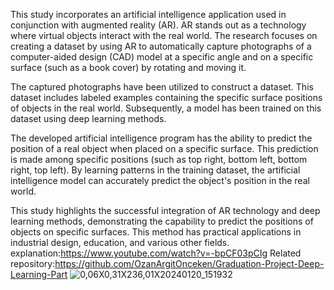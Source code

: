 This study incorporates an artificial intelligence application used in conjunction with augmented reality (AR). AR stands out as a technology where virtual objects interact with the real world. The research focuses on creating a dataset by using AR to automatically capture photographs of a computer-aided design (CAD) model at a specific angle and on a specific surface (such as a book cover) by rotating and moving it.

The captured photographs have been utilized to construct a dataset. This dataset includes labeled examples containing the specific surface positions of objects in the real world. Subsequently, a model has been trained on this dataset using deep learning methods.

The developed artificial intelligence program has the ability to predict the position of a real object when placed on a specific surface. This prediction is made among specific positions (such as top right, bottom left, bottom right, top left). By learning patterns in the training dataset, the artificial intelligence model can accurately predict the object's position in the real world.

This study highlights the successful integration of AR technology and deep learning methods, demonstrating the capability to predict the positions of objects on specific surfaces. This method has practical applications in industrial design, education, and various other fields.
explanation:https://www.youtube.com/watch?v=-bpCF03pCIg
Related repository:https://github.com/OzanArgitOnceken/Graduation-Project-Deep-Learning-Part
![0,06X0,31X236,01X20240120_151932](https://github.com/OzanArgitOnceken/HorseChess/assets/81165247/d0ee4b88-b8c6-44d0-932f-a7855aed3df4)
